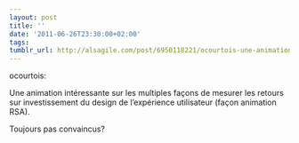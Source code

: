 ```yaml
---
layout: post
title: ''
date: '2011-06-26T23:30:00+02:00'
tags:
tumblr_url: http://alsagile.com/post/6950118221/ocourtois-une-animation-interessante-sur-les
---
```

ocourtois:

Une animation intéressante sur les multiples façons de mesurer les retours sur investissement du design de l’expérience utilisateur (façon animation RSA). 

Toujours pas convaincus?
